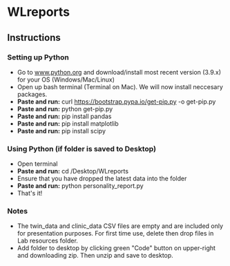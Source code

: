 # WLreports

## Instructions

### Setting up Python
- Go to www.python.org and download/install most recent version (3.9.x) for your OS (Windows/Mac/Linux)
- Open up bash terminal (Terminal on Mac). We will now install neccesary packages.
- **Paste and run:** curl https://bootstrap.pypa.io/get-pip.py -o get-pip.py
- **Paste and run:** python get-pip.py
- **Paste and run:** pip install pandas
- **Paste and run:** pip install matplotlib
- **Paste and run:** pip install scipy

### Using Python (if folder is saved to Desktop)
- Open terminal
- **Paste and run:** cd /Desktop/WLreports
- Ensure that you have dropped the latest data into the folder
- **Paste and run:** python personality_report.py
- That's it!

### Notes
- The twin_data and clinic_data CSV files are empty and are included only for presentation purposes. For first time use, delete then drop files in Lab resources folder.
- Add folder to desktop by clicking green "Code" button on upper-right and downloading zip. Then unzip and save to desktop.
